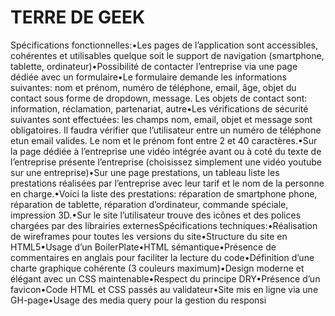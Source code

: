 # TERRE DE GEEK
Spécifications fonctionnelles:•Les pages de l’application sont accessibles, cohérentes et utilisables quelque soit le support de navigation (smartphone, tablette, ordinateur)•Possibilité de contacter l’entreprise via une page dédiée avec un formulaire•Le formulaire demande les informations suivantes: nom et prénom, numéro de téléphone, email, âge, objet du contact sous forme de dropdown, message. Les objets de contact sont: information, réclamation, partenariat, autre•Les vérifications de sécurité suivantes sont effectuées: les champs nom, email, objet et message sont obligatoires. Il faudra vérifier que l’utilisateur entre un numéro de téléphone etun email valides. Le nom et le prénom font entre 2 et 40 caractères.•Sur la page dédiée à l’entreprise une vidéo intégrée avant ou à coté du texte de l’entreprise présente l’entreprise (choisissez simplement une vidéo youtube sur une entreprise)•Sur une page prestations, un tableau liste les prestations réalisées par l’entreprise avec leur tarif et le nom de la personne en charge.•Voici la liste des prestations: réparation de smartphone phone, réparation de tablette, réparation d’ordinateur, commande spéciale, impression 3D.•Sur le site l’utilisateur trouve des icônes et des polices chargées par des librairies externesSpécifications techniques:•Réalisation de wireframes pour toutes les versions du site•Structure du site en HTML5•Usage d’un BoilerPlate•HTML sémantique•Présence de commentaires en anglais pour faciliter la lecture du code•Définition d’une charte graphique cohérente (3 couleurs maximum)•Design moderne et élégant avec un CSS maintenable•Respect du principe DRY•Présence d’un favicon•Code HTML et CSS passés au validateur•Site mis en ligne via une GH-page•Usage des media query pour la gestion du responsi
